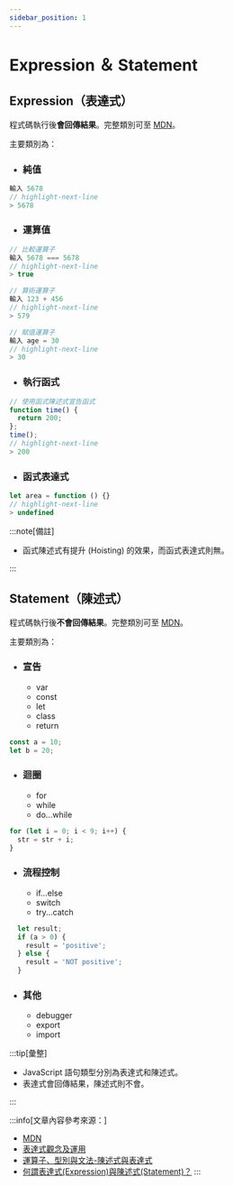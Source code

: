 ```yaml
---
sidebar_position: 1
---
```


# Expression ＆ Statement


## Expression（表達式）
程式碼執行後**會回傳結果**。完整類別可至 [MDN](https://developer.mozilla.org/zh-CN/docs/Web/JavaScript/Guide/Expressions_and_operators)。

主要類別為：

- ### 純值
```js
輸入 5678
// highlight-next-line
> 5678
```

- ### 運算值
```js
// 比較運算子
輸入 5678 === 5678
// highlight-next-line
> true

// 算術運算子
輸入 123 + 456
// highlight-next-line
> 579

// 賦值運算子
輸入 age = 30
// highlight-next-line
> 30
```
- ### 執行函式
```js
// 使用函式陳述式宣告函式
function time() {
  return 200;
};
time();
// highlight-next-line
> 200
```
- ### 函式表達式
```js
let area = function () {}
// highlight-next-line
> undefined
```
:::note[備註]

- 函式陳述式有提升 (Hoisting) 的效果，而函式表達式則無。


:::


## Statement（陳述式）

程式碼執行後**不會回傳結果**。完整類別可至 [MDN](https://developer.mozilla.org/zh-CN/docs/Web/JavaScript/Reference/Statements)。

主要類別為：
- ### 宣告
  - var
  - const
  - let
  - class
  - return
```js
const a = 10;
let b = 20;
```
- ### 迴圈
  - for
  - while
  - do...while
```js
for (let i = 0; i < 9; i++) {
  str = str + i;
}
```
- ### 流程控制
  - if…else
  - switch
  - try...catch
```js
  let result;
  if (a > 0) {
    result = 'positive';
  } else {
    result = 'NOT positive';
  }
```
- ### 其他
  - debugger
  - export
  - import

:::tip[彙整]

- JavaScript 語句類型分別為表達式和陳述式。
- 表達式會回傳結果，陳述式則不會。


:::

:::info[文章內容參考來源：]

- [MDN](https://developer.mozilla.org/zh-CN/docs/Web/JavaScript/Guide/Expressions_and_operators)
- [表達式觀念及運用](https://www.casper.tw/development/2020/09/17/js-expression/)
- [運算子、型別與文法-陳述式與表達式](https://israynotarray.com/javascript/20200607/196651152/)
- [何謂表達式(Expression)與陳述式(Statement)？](https://hackmd.io/@ivaSrwTTSkC1jb66rpGfnQ/HyTUsaASF)
:::
